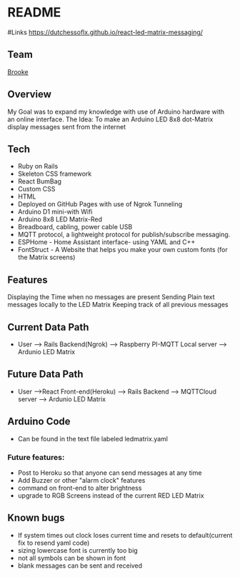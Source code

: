# README
#Links
https://dutchessoflx.github.io/react-led-matrix-messaging/

## Team
[Brooke](https://github.com/dutchessoflx)

## Overview
My Goal was to expand my knowledge with use of Arduino hardware with an online interface.
The Idea: To make an Arduino LED 8x8 dot-Matrix display messages sent from the internet


## Tech

- Ruby on Rails
- Skeleton CSS framework
- React BumBag
- Custom CSS
- HTML
- Deployed on GitHub Pages with use of Ngrok Tunneling
- Arduino D1 mini-with Wifi
- Arduino 8x8 LED Matrix-Red
- Breadboard, cabling, power cable USB
- MQTT protocol, a lightweight protocol for publish/subscribe messaging.
- ESPHome - Home Assistant interface- using YAML and C++
- FontStruct - A Website that helps you make your own custom fonts (for the Matrix screens)

## Features
Displaying the Time when no messages are present
Sending Plain text messages locally to the LED Matrix
Keeping track of all previous messages

## Current Data Path
- User --> Rails Backend(Ngrok) --> Raspberry PI-MQTT Local server --> Ardunio LED Matrix

## Future Data Path
- User -->React Front-end(Heroku) --> Rails Backend --> MQTTCloud server --> Ardunio LED Matrix

## Arduino Code
- Can be found in the text file labeled ledmatrix.yaml


### Future features:
- Post to Heroku so that anyone can send messages at any time
- Add Buzzer or other "alarm clock" features
- command on front-end to alter brightness
- upgrade to RGB Screens instead of the current RED LED Matrix

## Known bugs
- If system times out clock loses current time and resets to default(current fix to resend yaml code)
- sizing lowercase font is currently too big
- not all symbols can be shown in font
- blank messages can be sent and received
